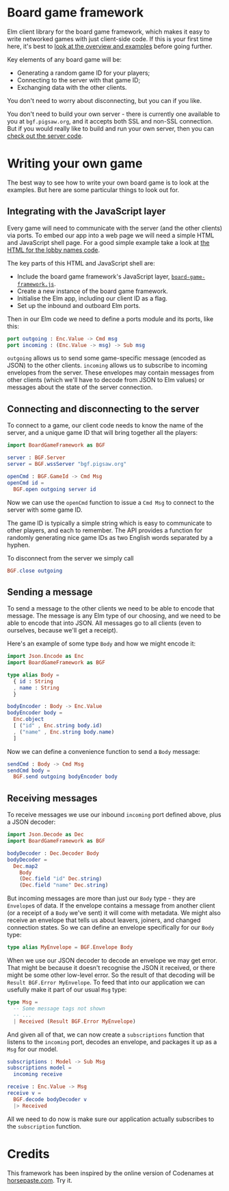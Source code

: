 # Board game framework

Elm client library for the board game framework, which makes it
easy to write networked games with just client-side code.
If this is your first time here, it's best to
[look at the overview and examples](docs/README.md) before going further.

Key elements of any board game will be:
* Generating a random game ID for your players;
* Connecting to the server with that game ID;
* Exchanging data with the other clients.

You don't need to worry about disconnecting, but you can if you like.

You don't need to build your own server - there is currently one
available to you at `bgf.pigsaw.org`, and it accepts both SSL and
non-SSL connection.
But if you would really like to build and run your own server, then you can
[check out the server
code](https://github.com/niksilver/board-game-framework-server).

# Writing your own game

The best way to see how to write your own board game is to look at the
examples. But here are some particular things to look out for.

## Integrating with the JavaScript layer

Every game will need to communicate with the server (and the other clients)
via ports. To embed our app into a web page we will need a simple
HTML and JavaScript shell page.
For a good simple example take a look at [the HTML for the lobby names
code](https://github.com/niksilver/board-game-framework/blob/master/examples/lobby-names/lobby-names.html).

The key parts of this HTML and JavaScript shell are:
* Include the board game framework's JavaScript layer,
  [`board-game-framework.js`](https://github.com/niksilver/board-game-framework/tree/master/examples/simple-data-demo/lib).
* Create a new instance of the board game framework.
* Initialise the Elm app, including our client ID as a flag.
* Set up the inbound and outboard Elm ports.

Then in our Elm code we need to define a ports module and its ports,
like this:

```elm
port outgoing : Enc.Value -> Cmd msg
port incoming : (Enc.Value -> msg) -> Sub msg
```

`outgoing` allows us to send some game-specific message (encoded as JSON)
to the other clients. `incoming` allows us to subscribe to incoming
envelopes from the server. These envelopes may contain messages
from other clients (which we'll have to decode from JSON to Elm values)
or messages about the state of the server connection.

## Connecting and disconnecting to the server

To connect to a game, our client code needs to know the name of the
server, and a unique game ID that will bring together all the players:

```elm
import BoardGameFramework as BGF

server : BGF.Server
server = BGF.wssServer "bgf.pigsaw.org"

openCmd : BGF.GameId -> Cmd Msg
openCmd id =
  BGF.open outgoing server id
```

Now we can use the `openCmd` function to issue a `Cmd Msg` to connect
to the server with some game ID.

The game ID is typically a simple string which is easy to communicate
to other players, and each to remember.
The API provides a function for randomly generating nice game IDs
as two English words separated by a hyphen.

To disconnect from the server we simply call

```elm
BGF.close outgoing
```

## Sending a message

To send a message to the other clients we need to be able to encode
that message. The message is any Elm type of our choosing, and we
need to be able to encode that into JSON.
All messages go to all clients (even to ourselves, because
we'll get a receipt).

Here's an example of some type `Body` and how we might encode it:

```elm
import Json.Encode as Enc
import BoardGameFramework as BGF

type alias Body =
  { id : String
  , name : String
  }

bodyEncoder : Body -> Enc.Value
bodyEncoder body =
  Enc.object
  [ ("id" , Enc.string body.id)
  , ("name" , Enc.string body.name)
  ]
```

Now we can define a convenience function to send a `Body` message:

```elm
sendCmd : Body -> Cmd Msg
sendCmd body =
  BGF.send outgoing bodyEncoder body
```

## Receiving messages

To receive messages we use our inbound `incoming` port defined
above, plus a JSON decoder:

```elm
import Json.Decode as Dec
import BoardGameFramework as BGF

bodyDecoder : Dec.Decoder Body
bodyDecoder =
  Dec.map2
    Body
    (Dec.field "id" Dec.string)
    (Dec.field "name" Dec.string)
```

But incoming messages are more than just our `Body` type - they are
`Envelope`s of data. If the envelope contains a message from another
client (or a receipt of a `Body` we've sent) it will come with metadata.
We might also receive an envelope that tells us about leavers, joiners, and
changed connection states. So we can define an envelope specifically for
our `Body` type:

```elm
type alias MyEnvelope = BGF.Envelope Body
```

When we use our JSON decoder to decode an envelope we may get error.
That might be because it doesn't recognise the JSON it received, or there
might be some other low-level error. So the result of that decoding
will be `Result BGF.Error MyEnvelope`. To feed that into our application
we can usefully make it part of our usual `Msg` type:


```elm
type Msg =
  -- Some message tags not shown
  -- ...
  | Received (Result BGF.Error MyEnvelope)
```

And given all of that, we can now create a `subscriptions` function
that listens to the `incoming` port, decodes an envelope, and packages
it up as a `Msg` for our model.

```elm
subscriptions : Model -> Sub Msg
subscriptions model =
  incoming receive

receive : Enc.Value -> Msg
receive v =
  BGF.decode bodyDecoder v
  |> Received
```

All we need to do now is make sure our application actually subscribes
to the `subscription` function.

# Credits

This framework has been inspired by the online version of
Codenames at [horsepaste.com](https://www.horsepaste.com/). Try it.
